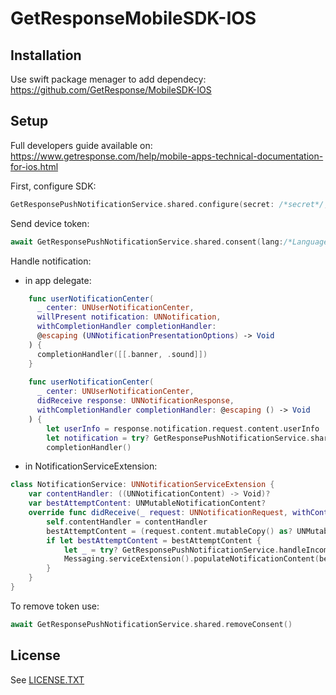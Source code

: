 # GetResponseMobileSDK-IOS

## Installation

Use swift package menager to add dependecy:
https://github.com/GetResponse/MobileSDK-IOS

## Setup

Full developers guide available on:
https://www.getresponse.com/help/mobile-apps-technical-documentation-for-ios.html

First, configure SDK:

```swift
GetResponsePushNotificationService.shared.configure(secret: /*secret*/, applicationId:/*applicationId*/, entrypoint: /*entrypoint*/)

```

Send device token:

```swift
await GetResponsePushNotificationService.shared.consent(lang:/*LanguageCode*/, externalId: /*externalId*/, email: /*email*/, fcmToken: notificationManager.token!)

```

Handle notification:

- in app delegate:
```swift
    func userNotificationCenter(
      _ center: UNUserNotificationCenter,
      willPresent notification: UNNotification,
      withCompletionHandler completionHandler:
      @escaping (UNNotificationPresentationOptions) -> Void
    ) {
      completionHandler([[.banner, .sound]])
    }
    
    func userNotificationCenter(
      _ center: UNUserNotificationCenter,
      didReceive response: UNNotificationResponse,
      withCompletionHandler completionHandler: @escaping () -> Void
    ) {
        let userInfo = response.notification.request.content.userInfo
        let notification = try? GetResponsePushNotificationService.shared.handleIncomingNotification(userInfo: userInfo, eventType: EventType.clicked)
        completionHandler()
```

- in NotificationServiceExtension:

```swift
class NotificationService: UNNotificationServiceExtension {
    var contentHandler: ((UNNotificationContent) -> Void)?
    var bestAttemptContent: UNMutableNotificationContent?
    override func didReceive(_ request: UNNotificationRequest, withContentHandler contentHandler: @escaping (UNNotificationContent) -> Void) {
        self.contentHandler = contentHandler
        bestAttemptContent = (request.content.mutableCopy() as? UNMutableNotificationContent)
        if let bestAttemptContent = bestAttemptContent {
            let _ = try? GetResponsePushNotificationService.handleIncomingNotification(userInfo: bestAttemptContent.userInfo, eventType: EventType.showed)
            Messaging.serviceExtension().populateNotificationContent(bestAttemptContent, withContentHandler: contentHandler)
        }
    }
}
```

To remove token use:

```swift
await GetResponsePushNotificationService.shared.removeConsent()
```


## License
See [LICENSE.TXT](LICENSE.txt)
